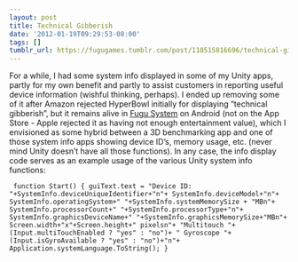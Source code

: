 ```yaml
---
layout: post
title: Technical Gibberish
date: '2012-01-19T09:29:53-08:00'
tags: []
tumblr_url: https://fugugames.tumblr.com/post/110515816696/technical-gibberish
---
```

For a while, I had some system info displayed in some of my Unity apps, partly for my own benefit and partly to assist customers in reporting useful device information (wishful thinking, perhaps). I ended up removing some of it after Amazon rejected HyperBowl initially for displaying “technical gibberish”, but it remains alive in [Fugu System](https://market.android.com/details?id=com.technicat.fugusystem)&nbsp;on Android (not on the App Store - Apple rejected it as having not enough entertainment value), which I envisioned as some hybrid between a 3D benchmarking app and one of those system info apps showing device ID’s, memory usage, etc. (never mind Unity doesn’t have all those functions). In any case, the info display code serves as an example usage of the various Unity system info functions:

`
function Start() {
guiText.text = "Device ID: "+SystemInfo.deviceUniqueIdentifier+"n"+
SystemInfo.deviceModel+"n"+
SystemInfo.operatingSystem+" "+SystemInfo.systemMemorySize + "MBn"+
SystemInfo.processorCount+" "+SystemInfo.processorType+"n"+
SystemInfo.graphicsDeviceName+" "+SystemInfo.graphicsMemorySize+"MBn"+
Screen.width+"x"+Screen.height+" pixelsn"+
"Multitouch "+(Input.multiTouchEnabled ? "yes" : "no")+
" Gyroscope "+(Input.isGyroAvailable ? "yes" : "no")+"n"+
Application.systemLanguage.ToString();
}`

